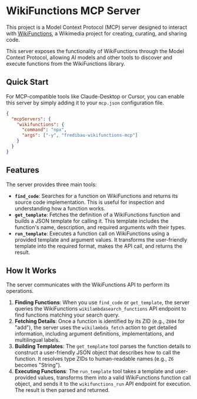 # WikiFunctions MCP Server

This project is a Model Context Protocol (MCP) server designed to interact with [WikiFunctions](https://www.wikifunctions.org/), a Wikimedia project for creating, curating, and sharing code.

This server exposes the functionality of WikiFunctions through the Model Context Protocol, allowing AI models and other tools to discover and execute functions from the WikiFunctions library.

## Quick Start

For MCP-compatible tools like Claude-Desktop or Cursor, you can enable this server by simply adding it to your `mcp.json` configuration file. 

```json
{
  "mcpServers": {
    "wikifunctions": {
      "command": "npx",
      "args": ["-y", "fredibau-wikifunctions-mcp"]
    }
  }
}
```

## Features

The server provides three main tools:

-   **`find_code`**: Searches for a function on WikiFunctions and returns its source code implementation. This is useful for inspection and understanding how a function works.
-   **`get_template`**: Fetches the definition of a WikiFunctions function and builds a JSON template for calling it. This template includes the function's name, description, and required arguments with their types.
-   **`run_template`**: Executes a function call on WikiFunctions using a provided template and argument values. It transforms the user-friendly template into the required format, makes the API call, and returns the result.

## How It Works

The server communicates with the WikiFunctions API to perform its operations.

1.  **Finding Functions**: When you use `find_code` or `get_template`, the server queries the WikiFunctions `wikilambdasearch_functions` API endpoint to find functions matching your search query.
2.  **Fetching Details**: Once a function is identified by its ZID (e.g., `Z804` for "add"), the server uses the `wikilambda_fetch` action to get detailed information, including argument definitions, implementations, and multilingual labels.
3.  **Building Templates**: The `get_template` tool parses the function details to construct a user-friendly JSON object that describes how to call the function. It resolves type ZIDs to human-readable names (e.g., `Z6` becomes "String").
4.  **Executing Functions**: The `run_template` tool takes a template and user-provided values, transforms them into a valid WikiFunctions function call object, and sends it to the `wikifunctions_run` API endpoint for execution. The result is then parsed and returned.

